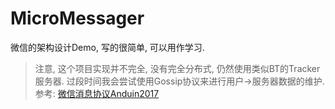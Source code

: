# MicroMessager
微信的架构设计Demo, 写的很简单, 可以用作学习.

> 注意, 这个项目实现并不完全, 没有完全分布式, 仍然使用类似BT的Tracker服务器.
> 过段时间我会尝试使用Gossip协议来进行用户->服务器数据的维护.
> 参考: [微信消息协议Anduin2017](https://anduin.aiursoft.com/post/2020/5/21/how-wechat-design-distributed-messging-protocol)
